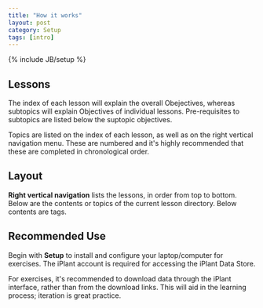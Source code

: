 ```yaml
---
title: "How it works"
layout: post
category: Setup
tags: [intro]
---
```


{% include JB/setup %}

## Lessons

The index of each lesson will explain the overall Obejectives, whereas subtopics will explain Objectives of individual lessons. Pre-requisites to subtopics are listed below the suptopic objectives.

Topics are listed on the index of each lesson, as well as on the right vertical navigation menu. These are numbered and it's highly recommended that these are completed in chronological order.

## Layout

**Right vertical navigation** lists the lessons, in order from top to bottom. Below are the contents or topics of the current lesson directory. Below contents are tags.

## Recommended Use

Begin with **Setup** to install and configure your laptop/computer for exercises. The iPlant account is required for accessing the iPlant Data Store.

For exercises, it's recommended to download data through the iPlant interface, rather than from the download links. This will aid in the learning process; iteration is great practice.
